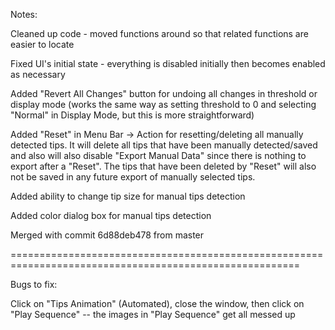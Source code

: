 Notes:

Cleaned up code - moved functions around so that related functions are easier to locate

Fixed UI's initial state - everything is disabled initially then becomes enabled as necessary

Added "Revert All Changes" button for undoing all changes in threshold or display mode (works the same way as setting threshold to 0 and selecting "Normal" in Display Mode, but this is more straightforward)

Added "Reset" in Menu Bar -> Action for resetting/deleting all manually detected tips.
It will delete all tips that have been manually detected/saved and also will also disable "Export Manual Data" since there is nothing to export after a "Reset".
The tips that have been deleted by "Reset" will also not be saved in any future export of manually selected tips.

Added ability to change tip size for manual tips detection

Added color dialog box for manual tips detection

Merged with commit 6d88deb478 from master

========================================================================================================

Bugs to fix:

Click on "Tips Animation" (Automated), close the window, then click on "Play Sequence" -- the images in "Play Sequence" get all messed up



